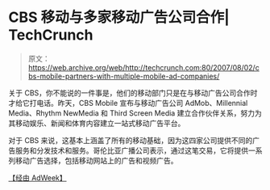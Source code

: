# CBS 移动与多家移动广告公司合作| TechCrunch

> 原文：<https://web.archive.org/web/http://techcrunch.com:80/2007/08/02/cbs-mobile-partners-with-multiple-mobile-ad-companies/>

关于 CBS，你不能说的一件事是，他们的移动部门只是在与移动广告公司合作时才给它打电话。昨天，CBS Mobile 宣布与移动广告公司 AdMob、Millennial Media、Rhythm NewMedia 和 Third Screen Media 建立合作伙伴关系，努力为其移动娱乐、新闻和体育内容建立一站式移动广告平台。

对于 CBS 来说，这基本上涵盖了所有的移动基础，因为这四家公司提供不同的广告服务和分发技术和服务。哥伦比亚广播公司表示，通过这笔交易，它将提供一系列移动广告选择，包括移动网站上的广告和视频广告。

[【经由 AdWeek】](https://web.archive.org/web/20151003182402/http://www.adweek.com/aw/iq_interactive/article_display.jsp?vnu_content_id=1003619965)